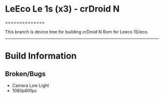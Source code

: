 # LeEco Le 1s (x3) - crDroid N
==============

This branch is device tree for building crDroid N Rom for Leeco 1S/eco.

---

# Build Information

## Broken/Bugs
* Camera Low Light
* 1080p60fps
